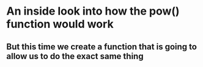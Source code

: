 # An inside look into how the pow() function would work
## But this time we create a function that is going to allow us to do the exact same thing
